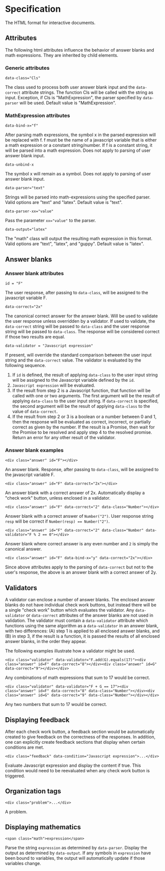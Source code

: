 # Specification

The HTML format for interactive documents.


## Attributes

The following html attributes influence the behavior of answer blanks and math expressions.  They are inherited by child elements.

### Generic attributes

`data-class="Cls"`

The class used to process both user answer blank input and the `data-correct` attribute strings.  The function Cls will be called with the string as input. Exception, if Cls is "MathExpression", the parser specified by `data-parser` will be used.  Default value is "MathExpression".


### MathExpression attributes

`data-bind-x="f"`

After parsing math expressions, the symbol x in the parsed expression will be replaced with f.  f must be the name of a javascript variable that is either a math expression or a constant string/number.  If f is a constant string, it will be parsed into a math expression.  Does not apply to parsing of user answer blank input.

`data-unbind-x`

The symbol x will remain as a symbol.  Does not apply to parsing of user answer blank input.

`data-parser="text"`

Strings will be parsed into math-expressions using the specified parser.  Valid options are "text" and "latex".  Default value is "text".

`data-parser-xx="value"`

Pass the parameter `xx="value"` to the parser.

`data-output="latex"`

The "math" class will output the resulting math expression in this format.  Valid options are "text", "latex", and "guppy".  Default value is "latex".


## Answer blanks

### Answer blank attributes

`id = "F"`

The user response, after passing to `data-class`, will be assigned to the javascript variable F.

`data-correct="2x"`

The canonical correct answer for the answer blank.  Will be used to validate the user response unless overridden by a validator.  If used to validate, the `data-correct` string will be passed to `data-class` and the user response string will be passed to `data-class`.  The response will be considered correct if those two results are equal.

`data-validator = "Javascript expression"`

If present, will override the standard comparison between the user input string and the `data-correct` value.  The validator is evaluated by the following sequence.  
1. If `id` is defined, the result of applying `data-class` to the user input string will be assigned to the Javascript variable defined by the `id`.
2. `Javascript expression` will be evaluated.
3. If the result from step 2 is a Javascript function, that function will be called with one or two arguments.  The first argument will be the result of applying `data-class` to the user input string.  If `data-correct` is specified, the second argument will be the result of applying `data-class` to the value of `data-correct`.
4. If the result from step 2 or 3 is a boolean or a number between 0 and 1, then the response will be evaluated as correct, incorrect, or partially correct as given by the number. If the result is a Promise, then wait for the Promise to be resolved and apply step 4 to the resolved promise.  Return an error for any other result of the validator. 

### Answer blank examples

`<div class="answer" id="F"></div>`

An answer blank.  Response, after passing to `data-class`, will be assigned to the javascript variable F.  

`<div class="answer" id="F" data-correct="2x"></div>`

An answer blank with a correct answer of 2x.  Automatically display a "check work" button, unless enclosed in a validator.

`<div class="answer" id="F" data-correct="2" data-class="Number"></div>`

Answer blank with a correct answer of `Number("2")`.  User response string `resp` will be correct if `Number(resp) == Number("2")`.

`<div class="answer" id="F" data-correct="2" data-class="Number" data-validator="F % 2 == 0"></div>`

Answer blank where correct answer is any even number and `2` is simply the canonical answer.

`<div class="answer" id="F" data-bind-x="y" data-correct="2x"></div>`

Since above attributes apply to the parsing of `data-correct` but not to the user's response, the above is an answer blank with a correct answer of 2y.

## Validators

A validator can enclose a number of answer blanks.  The enclosed answer blanks do not have individual check work buttons, but instead there will be a single "check work" button which evaluates the validator.  Any `data-validator` or `data-correct` attributes of the answer blanks are not used in validation.  The validator must contain a `data-validator` attribute which functions using the same algorithm as a `data-validator` in an answer blank, with two differences: (A) step 1 is applied to all enclosed answer blanks, and (B) in step 3, if the result is a function, it is passed the results of all enclosed answer blanks, in the order they appear.

The following examples illustrate how a validator might be used.

`<div class="validator" data-validator="F.add(G).equals(17)"><div class="answer" id=F" data-correct="8"></div><div class="answer" id=G" data-correct="9"></div></div>`

Any combinations of math expressions that sum to 17 would be correct.

`<div class="validator" data-validator="F + G == 17"><div class="answer" id=F" data-correct="8" data-class="Number"></div><div class="answer" id=G" data-correct="9" data-class="Number"></div></div>`

Any two numbers that sum to 17 would be correct.

## Displaying feedback

After each check work button, a feedback section would be automatically created to give feedback on the correctness of the responses.  In addition, one can explicitly create feedback sections that display when certain conditions are met.

`<div class="feedback" data-condition="Javascript expression">...</div>`

Evaluate Javascript expression and display the content if true.  This condition would need to be reevaluated when any check work button is triggered.


## Organization tags

`<div class="problem">...</div>`

A problem.


## Displaying mathematics

`<span class="math">expression</span>`

Parse the string `expression` as determined by `data-parser`.  Display the output as determined by `data-output`.  If any symbols in `expression` have been bound to variables, the output will automatically update if those variables change.
